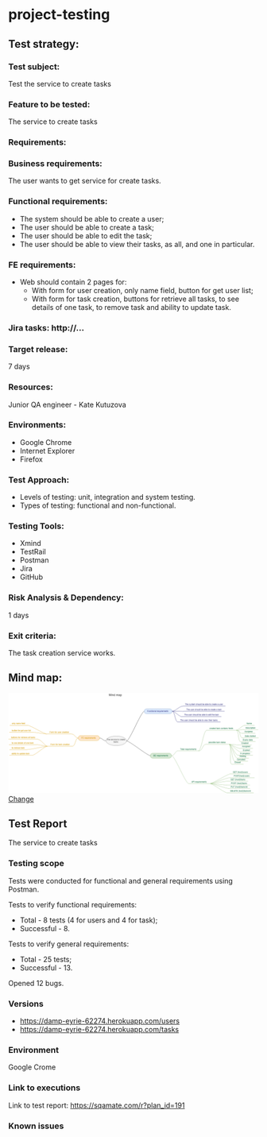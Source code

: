 # project-testing

## Test strategy:

### Test subject:
Test the service to create tasks

### Feature to be tested: 
The service to create tasks

### Requirements: 
### Business requirements: 
The user wants to get service for create tasks.
### Functional requirements:
* The system should be able to create a user;
* The user should be able to create a task;
*	The user should be able to edit the task;
* The user should be able to view their tasks, as all, and one in particular.
### FE requirements:
* Web should contain 2 pages for:
	- With form for user creation, only name field, button for get user list;
	- With form for task creation, buttons for retrieve all tasks, to see details of one task, to remove task and ability to update task.
### Jira tasks:  http://...

### Target release: 
7 days

### Resources: 
Junior QA engineer - Kate Kutuzova

### Environments: 
* Google Chrome
* Internet Explorer
* Firefox

### Test Approach:
*	Levels of testing: unit, integration and system  testing.
*	Types of testing: functional and non-functional.

### Testing Tools: 
* Xmind
* TestRail
* Postman
* Jira
* GitHub

### Risk Analysis & Dependency: 
1 days

### Exit criteria: 
The task creation service works.


## Mind map:

![](https://github.com/KutuzovaEkaterina/project-testing/blob/master/Mind%20map.png)
[Change](https://www.draw.io/?lightbox=1&highlight=0000ff&edit=_blank&layers=1&nav=1#R7Z1bc6O4EoB%2FjR89hRDXx8ltdqpmzuZksrW7j8TINrUYvIBzOb%2F%2BSCBso5Yd4iAZ22QuAYExSK1P3a1WM8LXi9dvWbCc%2F0xDEo9MI3wd4ZuRaZqe4dFfrOSNl2BsVyWzLAqrMrQp%2BBX9j%2FBCg5euopDkjROLNI2LaNksnKRJQiZFoyzIsvSledo0jZvfugxmBBT8mgQxLP0zCot5VerZxqb8NxLN5vU3I4MfWQT1ybwgnwdh%2BrJVhG9H%2BDpL06LaWrxek5jVXl0v1efudhxd31hGkqLNB5wnM5w6YWA4EzvEvj3mV3gO4hV%2F2Mc5YTdKsudoQsqaZjWbkaAo94L8n5w%2FS%2FFWVxD9EtoWdOfqZR4V5NcymLAjL1QeaNm8WMR0D9HNII5mCd2e0PslGS2gTVYEUcK2yxMyMlllefRMHkheyYFBS4uMkDvaalEy4%2BdNozi%2BTuM0K28AT232h5bnRZb%2BQ7aOOOUP%2BwT9pq3y6oeWwyqs64RkBXndKuJV%2Bo2kC1Jkb%2FQUfhQbTvWRt1oAuHy%2FbKQFmbxsviUpNu8ZARfQ2frSmzakG7wZWzapBZr0bpVMiihNAva5jPy7ijKyoI8LG%2FKd5svSVRKSsG7MbML7qm3I2pZVYER70Vd%2BYBGFIfuilo1eNWXd4covXBUpP4Ht5vQ%2BK4mw2shIGBBvOpHKyMQjT1MoIwb9KWWnAxmxsd%2BQkbGNoIy4BpQRbCiQERvICOzTIWUg36WPHRVvDyQOmBjdbo7Qugyy4itjLD0tSRNWRpJQKMnJbFFVHWItS1v7eS1F5DUq%2Ftra%2Fps1%2Fxeb7928cmkod974zs72yNNVNiH7WUfveEaK%2FZ2HPfzeVs3KunhuDhCyJuIfvU8jeqsbaagJUQ%2BJTvMK1XPwDwntvL6Lw5re2UX8t7wgi3KMSld0gDSNJ1YcPMVwFAjovxUdIj7KDzr8LdkR2nJFFMQPdLAOklkpSEW65I0bk2nBN5%2FSokgXNSV4n2AHlqxmyrqyr%2Bhf2kWu0cimd3BN91C9R%2F9Kevu6V2%2FzgQvquwyr74ihsKCouS5P3MhsngTLx7RquOq228FOQJsEZjvQFFKWl3Bn3TTIi7JyMnpqQh88qG6DP1yz%2FCEtAv65vV2qPeJc12oizvMA4kxHgjhTBeLc%2FiBujwjuaNUgmczTrBSjm60GLi%2FG0SC0MW%2F7w8hotSCjo4eMY7OpS41Ny9XGRgR1pwqOFezaopEpyQMaj47GTpAmam0ORJqtC2moR2rbx5mmDk1Ik9YmDG%2BmoZFMu9S2d8lEwog9QjEnA5nOiUyOQCYTf4FeB9PSxqaT1rcUskmX3oSRoDh5GunkHUqn54i8VHSKstEu9%2BIAqFMElNUcLn0IJ222IPIHOO3rt8rhZAlsQkgfnOq23naI344u2BE%2BnRJnInWE37j%2BlWFAUVyXd8AFhN2GLCBkAjIgrMsRbuL%2BkOGwft7Gq10%2FlHolxPG%2FND3b3rpAR1eXzH2lGXNqT9Nso46UzhrmUTtFRWPTR09Y0egSKGMbNyVOwhNtLhqzzy6aw%2FG%2Bl0D1I%2B5HkCYfzRjbloAgbOlEEDSFGgiqPDADgs4LQZbX1Gls95gM6rO1c1QG6TJ3IIMQ0gohIABXF23xhDbxQksmjp75hOXGt%2BN0FR5mu03rd93rj2Lx9MjgkbpCZHBYtwa9Uvb2F5eScmcrXIjtbuKFyr06YKhfQUaarDHsGU09yBfkaQeB4IWc5oWQJ1yoelolKIPq1Nf7759kWS%2BUqA15TliJ6hKTHhLE1bMlM1pSUCpRo%2FqsRb07bO0aAOUARb3BZxs1TpMW5wB5bIfPTibUDCB8j2nx6fjtAXydg%2B8D8ZcdMNK1BLPCg%2FFI%2BgiJ4OqRM0CkOnDVvVr9dJslan6qyGU53%2BI%2FJng5%2Bw2Tx4fvP3781%2Fh9bEJ69Ucu3nVAdDdE1tv7BkhBFt4VPHmFt7I6LDXChnCTSfaBVsYYmYKZIUKrOzNjby02xNaJi8rfkNDtGdtOk5hVWxIsWBTLNCIssqU6jX7t9pl18VO2KTnBAfsc3b1gyJV0vN3uXlO0rCUOHaRoFJaLLvT4DcRVSlx8TOK6TeL65qHENYSpU8FFrRq40Bf5tKK4SEb1bBmr2%2FW0fRzlxQDQMwFoU%2FBcEwJU1XyZXBRh5MgAUKUAtdsA1FMFUCzOzznCVVoz1EfCpagBrpeiMOSkomi%2BxmhGvyIiz2XwdXnB042zHlgKWerCyWaIU08rTuFypVPC6YfBeBiAu8Spe1ScigxEfrtgh3cjxU0k3I5qmMJlTOU6lZwweIaEwiBmXE2n7L%2FkpNfUDSiFKLVFQbZgDgNpmhZ1KIUz4ANKlaLUPyZKHU9UJ81DUWoLouxqdqfCCfQSpRlZpM8DOM8MnKYgaxJsavWI4j7PTSrAZocAxKYqtolRsesVoB9nmzBV5ArrCRWzDUN%2Fe%2FAUxVSCRnxh82oZbjImDpQ7F8rt8vVsc05VzgW5JEL1sMpFFK5lz%2BBVW%2FqD2HTlaXp%2BLjxu6FOi69cr4Os5ergaX6%2BDCEPlsD%2FD8%2BHRlXzYNr74jtne4qE79ySLaM2W0vax4XzbTNlLiP1h64Zcfj455nseavLSUJboUvrsFoxEWqZ5HvEMJBUeqQQVZGDi5TGxmaAEWZJoc61judVnm%2BXTUFRhy7wLv7r9jgI%2FR%2FBlYyHdt2r4wTnt%2F5RBawPoLgp0CNnCKAy1P1WpmOSC2eckCZqX1nTJOjXhZsjwRZ90nRX1o24bJCb%2FEWOFFbttLDgtfUPySRYtTzYXwwDGz4BRyFEnye7rawVjn5NonqgC6EAFcI%2BZrIKeYkqsluG6nUFPsoSamsCzhAyq4OURDzdtEsk8nVY%2FoHXWfsDjEE%2Fi79NMPBAOZrSLru0KeTZ0%2B91Us3GllLC5kQF8lw0%2BZEhWThs60WefpbevQ5DZatxyiAJKTFKqVyOzTdDyt6%2FLqHy4KmpgoNOF0ckUkiJLXHRaLVG7z2nCTlMvq3v90fQyOrwBvUxZTkJ5FcAZies6WGVA3oUhD0y%2FQuRpNUXt85yVOCryrJbIsxSpeoYLFnT4enPh2HDKgXvfBuZdHvPqz4hLMo7GvGHCoXPmtZ1wUMc859jMg07d0r4dkHeJyBMs23r2awt5WtdTOtA3PCDvk8jzj408T0Seaeh16TnQmfudpTFaZuksI%2FkQXXx54ENNXc%2BUvOdMq0vPgV7nAXyfA1%2Fd648HPh%2BCT69Lz4GO4j%2BDiHX4AXkXhzxDDHiH5q1eXa%2FPWd1OFHn42Mg7vq4HHcXXQTIh8WDfXh7zDF9Q8449jeH0OfXaiTLPPjbzsJjiD%2BRFU8086Ci%2BjtN8IN4FEs9tTtyaDnzZpV4tr88Z0k6UeO7FE8%2BFfuKb2x%2B3j%2BxFmiP3ap7SjubS0jueS%2FcuGlh4fBZ2AjghB6llS5KZyRbMWooA555lpHD%2Fkpa%2Fi0VXEs8ifz1d50T06zavhRIJw2nrNbiGEAkPXguqeBGuC50y9388DlQ9d6raliDAGl9dJxfE8wz46x1W36dlG%2FSqUTRdIXGpZRyIVd8WLqQ5264LDfT733%2FtwupA1DMkKvYlCaz0EnWwxLXnMD%2BcqK4SonqOaLljXzCMWjPVFRPPYE%2FIH6iaqjCS8dvtANWzhmpzHMe18b0NVVMnVD3oiDoHqJ6pmuorgaqPBam0DlVTPZHNetVUT2L8MzV1G6fsdY8DTs8Fp54guJLM0%2FViYz04Haz%2B08GppyaloW8IOD30neW%2BI1xIN07Pc%2F3WmQqzo0aYRY0V48OEGRmCNFNt4Yuz9ePrfcmKByOZJMbXoC2ckbYgZMzGpmSOQK%2FxJctP58QFr4iG0Dn%2FrtL6wLiqw6%2F0BOQtXzcH6daM%2Ff4ZJSE9uKCSya9H76%2B6ZHUCEGlar0VTijPWcMFTTKTCeANbs5aqSrKBTJWif5XTXkOb%2B7HsB2Orm6bFZhMtY9mLFTtaDkN3s5RV9gZGFADzn2lI2Bn%2FBw%3D%3D)


## Test Report
The service to create tasks

### Testing scope
Tests were conducted for functional and general requirements using Postman.

Tests to verify functional requirements:
* Total - 8 tests (4 for users and 4 for task);
* Successful - 8.

Tests to verify general requirements:
* Total - 25 tests;
* Successful - 13.

Opened 12 bugs.

### Versions
* https://damp-eyrie-62274.herokuapp.com/users
* https://damp-eyrie-62274.herokuapp.com/tasks

### Environment
Google Crome

### Link to executions
Link to test report: https://sqamate.com/r?plan_id=191

### Known issues

